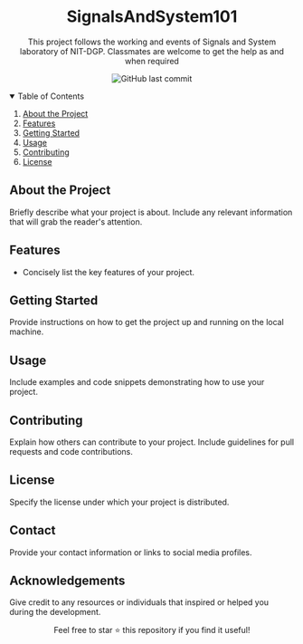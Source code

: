 <!-- Project Title -->
<h1 align="center">SignalsAndSystem101</h1>

<!-- Project Description -->
<p align="center">
  This project follows the working and events of Signals and System laboratory of NIT-DGP. Classmates are welcome to get the help as and when required
</p>

<!-- Badges (Optional) -->
<p align="center">
  <img alt="GitHub last commit" src="https://img.shields.io/github/last-commit/your-username/your-repository">
  <!-- Add more badges as needed -->
</p>

<!-- Table of Contents (Optional) -->
<details open="open">
  <summary>Table of Contents</summary>
  <ol>
    <li><a href="#about-the-project">About the Project</a></li>
    <li><a href="#features">Features</a></li>
    <li><a href="#getting-started">Getting Started</a></li>
    <li><a href="#usage">Usage</a></li>
    <li><a href="#contributing">Contributing</a></li>
    <li><a href="#license">License</a></li>
    <!-- Add more sections as needed -->
  </ol>
</details>

<!-- About the Project -->
## About the Project

Briefly describe what your project is about. Include any relevant information that will grab the reader's attention.

<!-- Features -->
## Features

- Concisely list the key features of your project.

<!-- Getting Started -->
## Getting Started

Provide instructions on how to get the project up and running on the local machine.

<!-- Usage -->
## Usage

Include examples and code snippets demonstrating how to use your project.

<!-- Contributing -->
## Contributing

Explain how others can contribute to your project. Include guidelines for pull requests and code contributions.

<!-- License -->
## License

Specify the license under which your project is distributed.

<!-- Contact -->
## Contact

Provide your contact information or links to social media profiles.

<!-- Acknowledgements (Optional) -->
## Acknowledgements

Give credit to any resources or individuals that inspired or helped you during the development.

<!-- Footer -->
<footer align="center">
  <p>Feel free to star ⭐ this repository if you find it useful!</p>
</footer>
